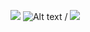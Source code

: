 ![](http://www.reactiongifs.us/wp-content/uploads/2013/10/nuh_uh_conan_obrien.gif)
![Alt text](name-of-gif-file.gif) / ![](name-of-gif-file.gif)

